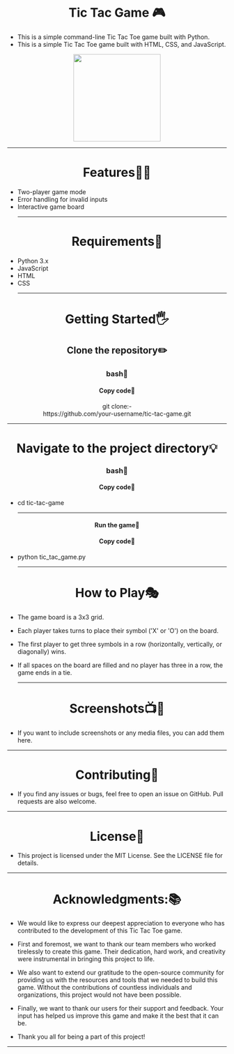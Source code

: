 
<h1 align="center" >Tic Tac Game 🎮</h1>

- This is a simple command-line Tic Tac Toe game built with Python.
- This is a simple Tic Tac Toe game built with HTML, CSS, and JavaScript.
<p align="center">
<img height="200" wedith="200" src="https://bartvwezel.nl/wp-content/uploads/2020/09/ezgif.com-video-to-gif-8.gif"></p><hr>
<h1 align="center" >Features👩‍💻</h1>

- Two-player game mode
- Error handling for invalid inputs
- Interactive game board<hr>
<h1 align="center" >Requirements🧾</h1>

- Python 3.x
- JavaScript
- HTML
- CSS<hr>
<h1 align="center" >Getting Started🖐️</h1>

<h2 align="center" >Clone the repository✏️</h2>
<h3 align="center" >bash📖</h3>
<h4 align="center" >Copy code📝</h4>

<p align="center">git clone:-<br> https://github.com/your-username/tic-tac-game.git</p><hr>
<h1 align="center" >Navigate to the project directory💡</h1>
<h3 align="center" >bash📖</h3>
<h4 align="center" >Copy code📝</h4>

- cd tic-tac-game<hr>
<h4 align="center" >Run the game🏃</h4>
<h4 align="center" >Copy code📝</h4>

- python tic_tac_game.py<hr>
<h1 align="center" >How to Play🎭</h1>

- The game board is a 3x3 grid.<br>

- Each player takes turns to place their symbol ('X' or 'O') on the board.<br>

- The first player to get three symbols in a row (horizontally, vertically, or diagonally) wins.<br>

- If all spaces on the board are filled and no player has three in a row, the game ends in a tie.<br><hr>
<h1 align="center" >Screenshots📺🔆</h1>

- If you want to include screenshots or any media files, you can add them here.
<hr>
<h1 align="center" >Contributing👬</h1>

- If you find any issues or bugs, feel free to open an issue on GitHub. Pull requests are also welcome.
<hr>
<h1 align="center" >License📙</h1>

- This project is licensed under the MIT License. See the LICENSE file for details.
<hr>
<h1 align="center" >Acknowledgments:📚</h1>

- We would like to express our deepest appreciation to everyone who has contributed to the development of this Tic Tac Toe game.

- First and foremost, we want to thank our team members who worked tirelessly to create this game. Their dedication, hard work, and creativity were instrumental in bringing this project to life.

- We also want to extend our gratitude to the open-source community for providing us with the resources and tools that we needed to build this game. Without the contributions of countless individuals and organizations, this project would not have been possible.

- Finally, we want to thank our users for their support and feedback. Your input has helped us improve this game and make it the best that it can be.

- Thank you all for being a part of this project!
<hr>










